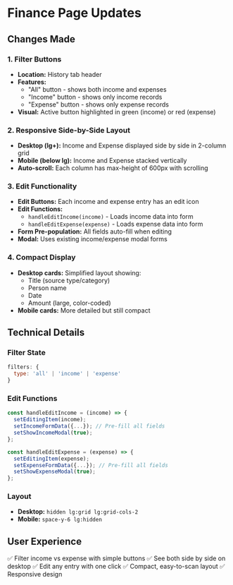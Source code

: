 # Finance Page Updates

## Changes Made

### 1. Filter Buttons
- **Location:** History tab header
- **Features:**
  - "All" button - shows both income and expenses
  - "Income" button - shows only income records
  - "Expense" button - shows only expense records
- **Visual:** Active button highlighted in green (income) or red (expense)

### 2. Responsive Side-by-Side Layout
- **Desktop (lg+):** Income and Expense displayed side by side in 2-column grid
- **Mobile (below lg):** Income and Expense stacked vertically
- **Auto-scroll:** Each column has max-height of 600px with scrolling

### 3. Edit Functionality
- **Edit Buttons:** Each income and expense entry has an edit icon
- **Edit Functions:**
  - `handleEditIncome(income)` - Loads income data into form
  - `handleEditExpense(expense)` - Loads expense data into form
- **Form Pre-population:** All fields auto-fill when editing
- **Modal:** Uses existing income/expense modal forms

### 4. Compact Display
- **Desktop cards:** Simplified layout showing:
  - Title (source type/category)
  - Person name
  - Date
  - Amount (large, color-coded)
- **Mobile cards:** More detailed but still compact

## Technical Details

### Filter State
```javascript
filters: {
  type: 'all' | 'income' | 'expense'
}
```

### Edit Functions
```javascript
const handleEditIncome = (income) => {
  setEditingItem(income);
  setIncomeFormData({...}); // Pre-fill all fields
  setShowIncomeModal(true);
};

const handleEditExpense = (expense) => {
  setEditingItem(expense);
  setExpenseFormData({...}); // Pre-fill all fields
  setShowExpenseModal(true);
};
```

### Layout
- **Desktop:** `hidden lg:grid lg:grid-cols-2`
- **Mobile:** `space-y-6 lg:hidden`

## User Experience

✅ Filter income vs expense with simple buttons
✅ See both side by side on desktop
✅ Edit any entry with one click
✅ Compact, easy-to-scan layout
✅ Responsive design

